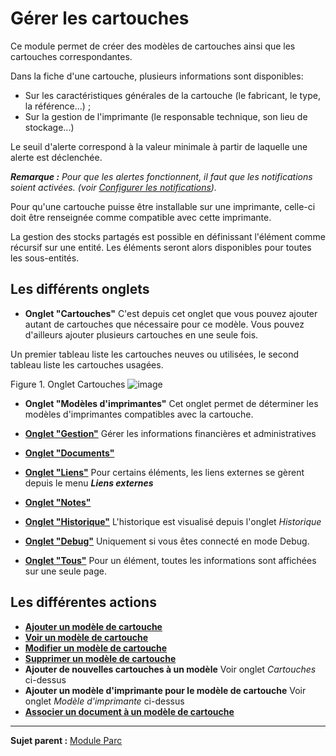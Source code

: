 Gérer les cartouches
====================

Ce module permet de créer des modèles de cartouches ainsi que les cartouches correspondantes.

Dans la fiche d'une cartouche, plusieurs informations sont disponibles:

-   Sur les caractéristiques générales de la cartouche (le fabricant, le type, la référence...) ;
-   Sur la gestion de l'imprimante (le responsable technique, son lieu de stockage...)

Le seuil d'alerte correspond à la valeur minimale à partir de laquelle une alerte est déclenchée.

***Remarque :** Pour que les alertes fonctionnent, il faut que les notifications soient activées. (voir [Configurer les notifications](config_notification.html "Les notifications se configurent depuis le menu Configuration > Notifications ;")).*

Pour qu'une cartouche puisse être installable sur une imprimante, celle-ci doit être renseignée comme compatible avec cette imprimante.

La gestion des stocks partagés est possible en définissant l'élément comme récursif sur une entité. Les éléments seront alors disponibles pour toutes les sous-entités.

Les différents onglets
----------------------
- **Onglet "Cartouches"**
  C'est depuis cet onglet que vous pouvez ajouter autant de cartouches que nécessaire pour ce modèle. Vous pouvez d'ailleurs ajouter plusieurs cartouches en une seule fois.

 Un premier tableau liste les cartouches neuves ou utilisées, le second tableau liste les cartouches usagées.

Figure 1. Onglet Cartouches
![image](docs/image/cartridge.png)


-   **Onglet "Modèles d'imprimantes"**
    Cet onglet permet de déterminer les modèles d'imprimantes compatibles avec la cartouche.

-   **[Onglet "Gestion"](index.php?fr/Les_différents_onglets/Onglet_Gestion.md)**
    Gérer les informations financières et administratives

-   **[Onglet "Documents"](index.php?fr/Les_différents_onglets/Onglet_Documents.md)**

-  **[Onglet "Liens"](index.php?fr/Les_différents_onglets/Onglet_Liens.md)**
     Pour certains éléments, les liens externes se gèrent depuis le menu ***Liens externes***

-   **[Onglet "Notes"](index.php?fr/Les_différents_onglets/Onglet_Notes.md)**

-   **[Onglet "Historique"](index.php?fr/Les_différents_onglets/Onglet_Historique.md)**
     L'historique est visualisé depuis l'onglet *Historique*

-   **[Onglet "Debug"](index.php?fr/Les_différents_onglets/Onglet_Debug.md)**
    Uniquement si vous êtes connecté en mode Debug.

-   **[Onglet "Tous"](index.php?fr/Les_différents_onglets/Onglet_Tous.md)**
     Pour un élément, toutes les informations sont affichées sur une seule page.

Les différentes actions
-----------------------
-   **[Ajouter un modèle de cartouche](index.php?fr/Les_différentes_actions/Créer_un_nouvel_objet.md)**
-   **[Voir un modèle de cartouche](index.php?fr/Les_différentes_actions/Visualiser_un_objet.md)**
-   **[Modifier un modèle de cartouche](index.php?fr/Les_différentes_actions/Modifier_un_objet.md)**
-   **[Supprimer un modèle de cartouche](index.php?fr/Les_différentes_actions/Supprimer_un_objet.md)**
-   **Ajouter de nouvelles cartouches à un modèle**
    Voir onglet *Cartouches* ci-dessus
-   **Ajouter un modèle d'imprimante pour le modèle de cartouche**
    Voir onglet *Modèle d'imprimante* ci-dessus
-   **[Associer un document à un modèle de cartouche](index.php?fr/Les_différentes_actions/Lier_un_document_à_un_objet.md)**
---------
**Sujet parent :** [Module Parc](index.php?fr/03_Module_Parc/01_Module_Parc.md "Module Parc de GLPI")
